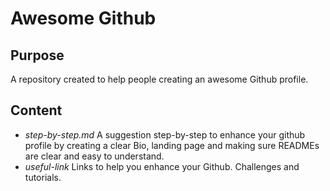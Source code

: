 # Awesome Github

## Purpose 
A repository created to help people creating an awesome Github profile.

## Content

- *step-by-step.md* A suggestion step-by-step to enhance your github profile by creating a clear Bio, landing page and making sure READMEs are clear and easy to understand.
- *useful-link* Links to help you enhance your Github. Challenges and tutorials.
